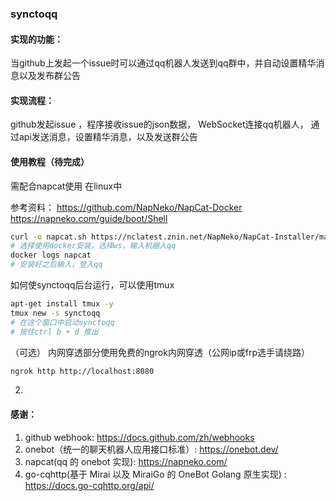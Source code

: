 ### synctoqq  

#### 实现的功能：  

当github上发起一个issue时可以通过qq机器人发送到qq群中，并自动设置精华消息以及发布群公告  

#### 实现流程：  

github发起issue ，程序接收issue的json数据， WebSocket连接qq机器人， 通过api发送消息，设置精华消息，以及发送群公告  

#### 使用教程（待完成）
需配合napcat使用
在linux中

参考资料：
https://github.com/NapNeko/NapCat-Docker
https://napneko.com/guide/boot/Shell
```bash
curl -o napcat.sh https://nclatest.znin.net/NapNeko/NapCat-Installer/main/script/install.sh && sudo bash napcat.sh
# 选择使用docker安装，选择ws，输入机器人qq
docker logs napcat
# 安装好之后输入，登入qq
```
如何使synctoqq后台运行，可以使用tmux
```bash
apt-get install tmux -y
tmux new -s synctoqq
# 在这个窗口中启动synctoqq
# 按住ctrl b + d 推出
```

（可选） 内网穿透部分使用免费的ngrok内网穿透（公网ip或frp选手请绕路）
```bash
ngrok http http://localhost:8080
```
2. 
#### 感谢：
1. github webhook: https://docs.github.com/zh/webhooks
2. onebot（统一的聊天机器人应用接口标准）: https://onebot.dev/
3. napcat(qq 的 onebot 实现): https://napneko.com/
4. go-cqhttp(基于 Mirai 以及 MiraiGo 的 OneBot Golang 原生实现) : https://docs.go-cqhttp.org/api/